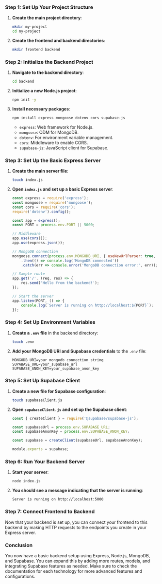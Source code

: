 ### Step 1: Set Up Your Project Structure

1. **Create the main project directory**:
   ```bash
   mkdir my-project
   cd my-project
   ```

2. **Create the frontend and backend directories**:
   ```bash
   mkdir frontend backend
   ```

### Step 2: Initialize the Backend Project

1. **Navigate to the backend directory**:
   ```bash
   cd backend
   ```

2. **Initialize a new Node.js project**:
   ```bash
   npm init -y
   ```

3. **Install necessary packages**:
   ```bash
   npm install express mongoose dotenv cors supabase-js
   ```

   - `express`: Web framework for Node.js.
   - `mongoose`: ODM for MongoDB.
   - `dotenv`: For environment variable management.
   - `cors`: Middleware to enable CORS.
   - `supabase-js`: JavaScript client for Supabase.

### Step 3: Set Up the Basic Express Server

1. **Create the main server file**:
   ```bash
   touch index.js
   ```

2. **Open `index.js` and set up a basic Express server**:
   ```javascript
   const express = require('express');
   const mongoose = require('mongoose');
   const cors = require('cors');
   require('dotenv').config();

   const app = express();
   const PORT = process.env.PORT || 5000;

   // Middleware
   app.use(cors());
   app.use(express.json());

   // MongoDB connection
   mongoose.connect(process.env.MONGODB_URI, { useNewUrlParser: true, useUnifiedTopology: true })
       .then(() => console.log('MongoDB connected'))
       .catch(err => console.error('MongoDB connection error:', err));

   // Sample route
   app.get('/', (req, res) => {
       res.send('Hello from the backend!');
   });

   // Start the server
   app.listen(PORT, () => {
       console.log(`Server is running on http://localhost:${PORT}`);
   });
   ```

### Step 4: Set Up Environment Variables

1. **Create a `.env` file** in the backend directory:
   ```bash
   touch .env
   ```

2. **Add your MongoDB URI and Supabase credentials** to the `.env` file:
   ```plaintext
   MONGODB_URI=your_mongodb_connection_string
   SUPABASE_URL=your_supabase_url
   SUPABASE_ANON_KEY=your_supabase_anon_key
   ```

### Step 5: Set Up Supabase Client

1. **Create a new file for Supabase configuration**:
   ```bash
   touch supabaseClient.js
   ```

2. **Open `supabaseClient.js` and set up the Supabase client**:
   ```javascript
   const { createClient } = require('@supabase/supabase-js');

   const supabaseUrl = process.env.SUPABASE_URL;
   const supabaseAnonKey = process.env.SUPABASE_ANON_KEY;

   const supabase = createClient(supabaseUrl, supabaseAnonKey);

   module.exports = supabase;
   ```

### Step 6: Run Your Backend Server

1. **Start your server**:
   ```bash
   node index.js
   ```

2. **You should see a message indicating that the server is running**:
   ```
   Server is running on http://localhost:5000
   ```

### Step 7: Connect Frontend to Backend

Now that your backend is set up, you can connect your frontend to this backend by making HTTP requests to the endpoints you create in your Express server.

### Conclusion

You now have a basic backend setup using Express, Node.js, MongoDB, and Supabase. You can expand this by adding more routes, models, and integrating Supabase features as needed. Make sure to check the documentation for each technology for more advanced features and configurations.